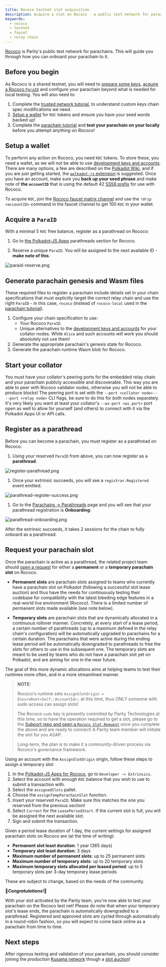 ```yaml
---
title: Rococo testnet slot acquisition
description: Acquire a slot on Rococo - a public test network for parachains
keywords:
  - rococo
  - testnet
  - faucet
  - relay chain
---
```


<!-- TODO NAV.YAML -->
<!-- TODO migrate to HTG section once live! This isn't a really a "tutorial" worthy item. -->

<!-- TODO Stand alone Rococo page instead of the wiki when ready. -->

[Rococo](https://wiki.polkadot.network/docs/build-pdk#rococo-testnet) is Parity's public test network for parachains.
This will guide you through how you can onboard your parachain to it.

## Before you begin

As Rococo is a shared testnet, you will need to [prepare some keys](#setup-a-wallet), [acquire a Rococo `ParaID`](#acquire-a-paraid) and configure your parachain beyond what is needed for local testing.
You will also need to:

1. Complete the [trusted network tutorial](/tutorials/get-started/trusted-network/), to understand custom keys chain spec modifications we need.
1. [Setup a wallet](#setup-a-wallet) for `ROC` tokens and ensure you have your seed words backed up!
1. Complete the [parachain tutorial](/tutorials/connect-other-chains/parachain) and **test your parachain on your locally** before you attempt _anything on Rococo_!

## Setup a wallet

To perform any action on Rococo, you need `ROC` tokens.
To store these, you need a wallet, as we will _not_ be able to use [development keys and accounts](/reference/command-line-tools/subkey/#predefined-accounts-and-keys).
There are many options, a few are described on the [Polkadot Wiki](https://wiki.polkadot.network/docs/build-wallets), and if you are just getting started, the [`polkadot-js` extension](https://github.com/polkadot-js/extension) is suggested.
Once you have an account, make sure you **back up your seed phrase** and make note of **the `accountID`** that is using the default 42 [SS58 prefix](/reference/glossary/#ss58-address-format) for use with Rococo.

To acquire `ROC`, join the [Rococo faucet matrix channel](https://matrix.to/#/#rococo-faucet:matrix.org) and use the `!drip <accountID>` command in the faucet channel to get 100 `ROC` in your wallet.

## Acquire a `ParaID`

With a minimal 5 `ROC` free balance, register as a parathread on Rococo:

1. Go to [the Polkadot-JS Apps](https://polkadot.js.org/apps/?rpc=wss%3A%2F%2Frococo-rpc.polkadot.io#/parachains/parathreads) parathreads section for Rococo.

1. Reserve a unique `ParaID`. You will be assigned to the next available ID - **make note of this**.

![paraid-reserve.png](/media/images/docs/tutorials/09-cumulus/paraid-reserve.png)

## Generate parachain genesis and Wasm files

These required files to register a parachain include details set in your chain specifications that must explicitly target the correct relay chain and use the right `ParaID` - in this case, `rococo` (instead of `rococo-local` used in the [parachain tutorial](/tutorials/connect-other-chains/parachain)).

1. Configure your chain specification to use:
   - Your Rococo `ParaID`.
   - Unique alternatives to the [development keys and accounts](/reference/command-line-tools/subkey/#predefined-accounts-and-keys) for your collator nodes.
     While `Alice` and such accounts _will work_ you should absolutely not use them!
1. Generate the appropriate parachain's genesis state for Rococo.
1. Generate the parachain runtime Wasm blob for Rococo.

## Start your collator

You must have your collator's peering ports for the embedded relay chain and your parachain publicly accessible and discoverable.
This way you are able to peer with Rococo validator nodes, otherwise you will not be able to produce blocks!
The peering port is set with the `--port <collator node>-- --port <relay node>` CLI flags, be sure to do this for _both_ nodes separately.
It's very likely you want at least your collator's `--ws-port <ws port>` port open as well to allow for yourself (and others) to connect with it via the Polkadot Apps UI or API calls.

## Register as a parathread

Before you can become a parachain, you must register as a parathread on Rococo:

1. Using your reserved `ParaID` from above, you can now register as a **parathread**.

![register-parathread.png](/media/images/docs/tutorials/09-cumulus/register-parathread.png)

1. Once your extrinsic succeeds, you will see a `registrar.Registered` event emitted.

![parathread-register-success.png](/media/images/docs/tutorials/09-cumulus/parathread-register-success.png)

1. Go to the [Parachains -> Parathreads](https://polkadot.js.org/apps/#/parachains/parathreads) page and you will see that your parathread registration is **Onboarding**:

![parathread-onboarding.png](/media/images/docs/tutorials/09-cumulus/parathread-onboarding.png)

After the extrinsic succeeds, it takes 2 sessions for the chain to fully onboard as a parathread.

## Request your parachain slot

Once the parachain is active as a parathread, the related project team should [open a request](https://github.com/paritytech/subport/issues/new?assignees=&labels=Rococo&template=rococo.yaml) for either a **permanent** or a **temporary parachain slot** on Rococo.

- **Permanent slots** are parachain slots assigned to teams who currently have a parachain slot on Polkadot (following a successful slot lease auction) and thus have the needs for continuously testing their codebase for compatibility with the latest bleeding edge features in a real-world live environment (Rococo).
  There is a limited number of permanent slots made available (see note below).

- **Temporary slots** are parachain slots that are dynamically allocated in a continuous rollover manner.
  Concretely, at every start of a lease period, a certain number of parathreads (up to a maximum defined in the relay chain's configuration) will be automatically upgraded to parachains for a certain duration.
  The parachains that were active during the ending lease period will be automatically downgraded to parathreads to free the slots for others to use in the subsequent one.
  The temporary slots are meant to be used by teams who do not have a parachain slot yet on Polkadot, and are aiming for one in the near future.

The goal of this more dynamic allocations aims at helping teams to test their runtimes more often, and in a more streamlined manner.

> **NOTE:**
>
> Rococo's runtime sets `AssignSlotOrigin = EnsureRoot<Self::AccountId>;` at this time, thus ONLY someone with sudo access can assign slots!
>
> The Rococo `sudo` key is presently controlled by Parity Technologies at this time, so to have the operation required to get a slot, please go to the [Subport repo and open a `Rococo Slot Request`](https://github.com/paritytech/subport/issues/new?assignees=&labels=Rococo&template=rococo.yaml) once you complete the above and are ready to connect!
> A Parity team member will initiate the slot for you ASAP.
>
> Long-term, the plan is to make it a community-driven process via Rococo's governance framework.

Using an account with the `AssignSlotOrigin` origin, follow these steps to assign a temporary slot:

1. In the [Polkadot-JS Apps for Rococo](https://polkadot.js.org/apps/?rpc=wss%3A%2F%2Frococo-rpc.polkadot.io#/extrinsics), go to `Developer -> Extrinsics`.
1. Select the account with enough `ROC` balance that you wish to use to submit a transaction with.
1. Select the `assignedSlots` pallet.
1. Choose the `assignTempParachainSlot` function.
1. Insert your reserved `ParaID`. Make sure this matches the one you reserved from the previous section!
1. Select `Current` for the `LeasePeriodStart`. If the current slot is full, you will be assigned the next available slot.
1. Sign and submit the transaction.

Given a period lease duration of 1 day, the current settings for assigned parachain slots on Rococo are (at the time of writing):

- **Permanent slot least duration**: 1 year (365 days)
- **Temporary slot least duration**: 3 days
- **Maximum number of permanent slots**: up to 25 permanent slots
- **Maximum number of temporary slots**: up to 20 temporary slots
- **Maximum temporary slots allocated per leased period**: up to 5 temporary slots per 3-day temporary lease periods

These are subject to change, based on the needs of the community.

🎉**_Congratulations!_**🎉

With your slot activated by the Parity team, you're now able to test your parachain on the Rococo test net!
Please do note that when your temporary slot's lease ends, the parachain is automatically downgraded to a parathread. Registered and approved slots are cycled through automatically in a round-robin fashion, so you will expect to come back online as a parachain from time to time.


## Next steps

After rigorous testing and validation of your parachain, you should consider joining the _production_ [Kusama network](https://kusama.network/) though a [slot auction](https://guide.kusama.network/docs/learn-auction/)!